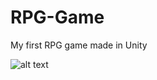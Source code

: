 # RPG-Game
My first RPG game made in Unity

![alt text](https://github.com/Miatosz/RPG-Game/tree/master/Assets/1.jpg?raw=true)
